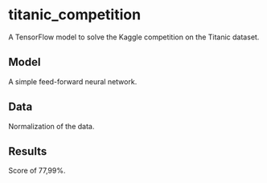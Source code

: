 # titanic_competition
A TensorFlow model to solve the Kaggle competition on the Titanic dataset.

## Model
A simple feed-forward neural network.

## Data 
Normalization of the data.

## Results
Score of 77,99%.
